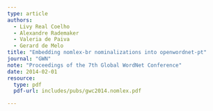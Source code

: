 ```yaml
---
type: article
authors:
  - Livy Real Coelho
  - Alexandre Rademaker
  - Valeria de Paiva
  - Gerard de Melo
title: "Embedding nomlex-br nominalizations into openwordnet-pt"
journal: "GWN"
note: "Proceedings of the 7th Global WordNet Conference"
date: 2014-02-01
resource:
  type: pdf
  pdf-url: includes/pubs/gwc2014.nomlex.pdf

---
```

